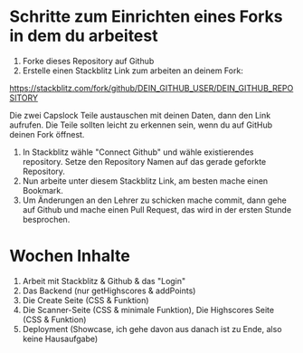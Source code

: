# Schritte zum Einrichten eines Forks in dem du arbeitest

1. Forke dieses Repository auf Github
1. Erstelle einen Stackblitz Link zum arbeiten an deinem Fork:

https://stackblitz.com/fork/github/DEIN_GITHUB_USER/DEIN_GITHUB_REPOSITORY

Die zwei Capslock Teile austauschen mit deinen Daten, dann den Link aufrufen. Die Teile sollten leicht zu erkennen sein, wenn du auf GitHub deinen Fork öffnest.

1. In Stackblitz wähle "Connect Github" und wähle existierendes repository. Setze den Repository Namen auf das gerade geforkte Repository.
1. Nun arbeite unter diesem Stackblitz Link, am besten mache einen Bookmark.
1. Um Änderungen an den Lehrer zu schicken mache commit, dann gehe auf Github und mache einen Pull Request, das wird in der ersten Stunde besprochen.

# Wochen Inhalte

1. Arbeit mit Stackblitz & Github & das "Login"
2. Das Backend (nur getHighscores & addPoints)
3. Die Create Seite (CSS & Funktion)
4. Die Scanner-Seite (CSS & minimale Funktion), Die Highscores Seite (CSS & Funktion)
5. Deployment (Showcase, ich gehe davon aus danach ist zu Ende, also keine Hausaufgabe)
